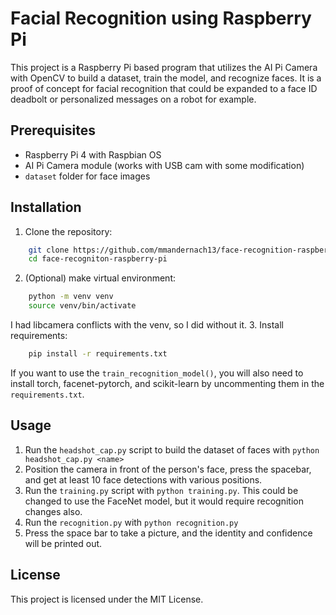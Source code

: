 # Facial Recognition using Raspberry Pi
This project is a Raspberry Pi based program that utilizes the AI Pi Camera with OpenCV to build a dataset, train the model, and recognize faces. It is a proof of concept for facial recognition that could be expanded to a face ID deadbolt or personalized messages on a robot for example. 

## Prerequisites
- Raspberry Pi 4 with Raspbian OS
- AI Pi Camera module (works with USB cam with some modification)
- `dataset` folder for face images

## Installation
1. Clone the repository:
```bash 
    git clone https://github.com/mmandernach13/face-recognition-raspberry-pi.git
    cd face-recogniton-raspberry-pi
```
2. (Optional) make virtual environment:
```bash
    python -m venv venv
    source venv/bin/activate
```
I had libcamera conflicts with the venv, so I did without it.
3. Install requirements:
```bash
    pip install -r requirements.txt
```
If you want to use the `train_recognition_model()`, you will also need to install torch, facenet-pytorch, and scikit-learn by uncommenting them in the `requirements.txt`.

## Usage
1. Run the `headshot_cap.py` script to build the dataset of faces with `python headshot_cap.py <name>`
2. Position the camera in front of the person's face, press the spacebar, and get at least 10 face detections with various positions.
3. Run the `training.py` script with `python training.py`. This could be changed to use the FaceNet model, but it would require recognition changes also. 
4. Run the `recognition.py` with `python recognition.py`
5. Press the space bar to take a picture, and the identity and confidence will be printed out. 

## License 
This project is licensed under the MIT License.
